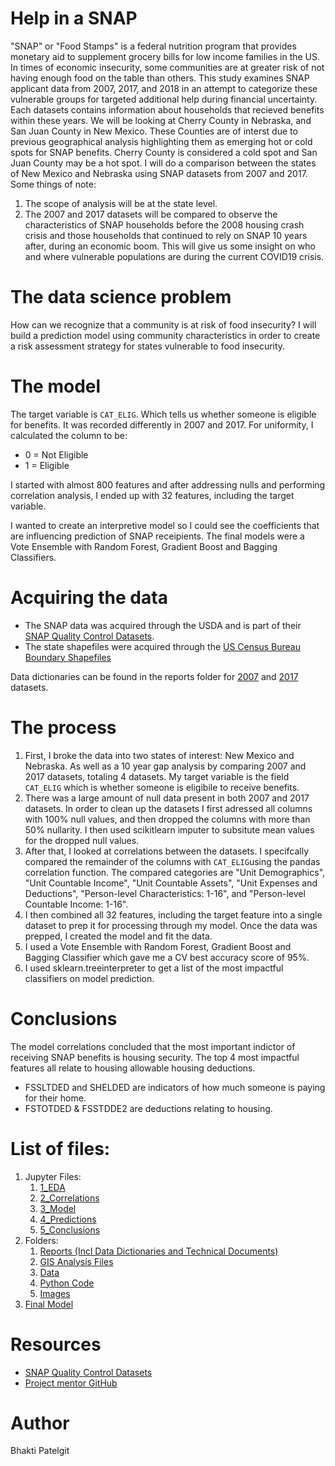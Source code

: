 # Help in a SNAP

"SNAP" or "Food Stamps" is a federal nutrition program that provides monetary aid to supplement grocery bills for low income families in the US. In times of economic insecurity, some communities are at greater risk of not having enough food on the table than others. This study examines SNAP applicant data from 2007, 2017, and 2018 in an attempt to categorize these vulnerable groups for targeted additional help during financial uncertainty. Each datasets contains information about households that recieved benefits within these years. We will be looking at Cherry County in Nebraska, and San Juan County in New Mexico. These Counties are of interst due to previous geographical analysis highlighting them as emerging hot or cold spots for SNAP benefits. Cherry County is considered a cold spot and San Juan County may be a hot spot. 
 I will do a comparison between the states of New Mexico and Nebraska using SNAP datasets from 2007 and 2017. Some things of note:
1. The scope of analysis will be at the state level.
2. The 2007 and 2017 datasets will be compared to observe the characteristics of SNAP households before the 2008 housing crash crisis and those households that continued to rely on SNAP 10 years after, during an economic boom. This will give us some insight on who and where vulnerable populations are during the current COVID19 crisis.

# The data science problem
How can we recognize that a community is at risk of food insecurity? I will build a prediction model using community characteristics in order to create a risk assessment strategy for states vulnerable to food insecurity.

# The model
The target variable is `CAT_ELIG`. Which tells us whether someone is eligible for benefits. It was recorded differently in 2007 and 2017. For uniformity, I calculated the column to be:
- 0 = Not Eligible
- 1 = Eligible

I started with almost 800 features and after addressing nulls and performing correlation analysis, I ended up with 32 features, including the target variable.

I wanted to create an interpretive model so I could see the coefficients that are influencing prediction of SNAP receipients. The final models were a Vote Ensemble with Random Forest, Gradient Boost and Bagging Classifiers.  

# Acquiring the data
- The SNAP data was acquired through the USDA and is part of their [SNAP Quality Control Datasets](https://www.fns.usda.gov/resource/snap-quality-control-data). 
- The state shapefiles were acquired through the [US Census Bureau Boundary Shapefiles](https://www.census.gov/geographies/mapping-files/time-series/geo/carto-boundary-file.html)

Data dictionaries can be found in the reports folder for [2007](http://localhost:8888/lab/tree/reports/07_DataDict.pdf) and [2017](http://localhost:8888/lab/tree/reports/17_DataDict.pdf) datasets. 

# The process
1. First, I broke the data into two states of interest: New Mexico and Nebraska. As well as a 10 year gap analysis by comparing 2007 and 2017 datasets, totaling 4 datasets. My target variable is the field `CAT_ELIG` which is whether someone is eligibile to receive benefits.
2. There was a large amount of null data present in both 2007 and 2017 datasets. In order to clean up the datasets I first adressed all columns with 100% null values, and then dropped the columns with more than 50% nullarity. I then used scikitlearn imputer to subsitute mean values for the dropped null values.
3. After that, I looked at correlations between the datasets. I specifcally compared the remainder of the columns with `CAT_ELIG`using the pandas correlation function. The compared categories are "Unit Demographics", "Unit Countable Income", "Unit Countable Assets", "Unit Expenses and Deductions", "Person-level Characteristics: 1-16", and "Person-level Countable Income: 1-16".
4. I then combined all 32 features, including the target feature into a single dataset to prep it for processing through my model. Once the data was prepped, I created the model and fit the data.
1. I used a Vote Ensemble with Random Forest, Gradient Boost and Bagging Classifier which gave me a CV best accuracy score of 95%.
1. I used sklearn.treeinterpreter to get a list of the most impactful classifiers on model prediction.

# Conclusions
The model correlations concluded that the most important indictor of receiving SNAP benefits is housing security. The top 4 most impactful features all relate to housing allowable housing deductions.  
- FSSLTDED and SHELDED are indicators of how much someone is paying for their home. 
- FSTOTDED & FSSTDDE2 are deductions relating to housing. 

# List of files:
1. Jupyter Files:
    1. [1_EDA](1_EDA.ipynb)
    1. [2_Correlations](2_Correlations.ipynb)
    1. [3_Model](3_Model.ipynb)
    1. [4_Predictions](4_Predictions.ipynb)
    1. [5_Conclusions](5_Conclusions.ipynb)    
1. Folders: 
    1. [Reports (Incl Data Dictionaries and Technical Documents)](https://github.com/bhaktihpat/SNAP/tree/main/reports)
    1. [GIS Analysis Files](https://github.com/bhaktihpat/SNAP/blob/main/QGISBGIS.zip)
    1. [Data](https://github.com/bhaktihpat/SNAP/tree/main/SNAP_Data)
    1. [Python Code](https://github.com/bhaktihpat/SNAP/tree/main/python_code)
    1. [Images](https://github.com/bhaktihpat/SNAP/tree/main/images)
1. [Final Model](https://github.com/bhaktihpat/SNAP/blob/main/final_model.sav)

# Resources
- [SNAP Quality Control Datasets](https://www.fns.usda.gov/resource/snap-quality-control-data)
- [Project mentor GitHub](https://github.com/decca10/Help-in-a-SNAP)

# Author
Bhakti Patelgit 
